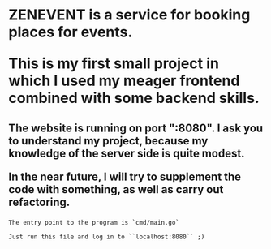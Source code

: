 # **ZENEVENT** is a service for booking places for events. <p>This is my **first** small project in which I used my meager frontend combined with some backend skills.</p>

## The website is running on port ":8080". I ask you to understand my project, because my knowledge of the server side is quite modest. <p><p>**In the near future**, I will try to supplement the code with something, as well as carry out refactoring.</p></p>
```
The entry point to the program is `cmd/main.go`

Just run this file and log in to ``localhost:8080`` ;)
```
